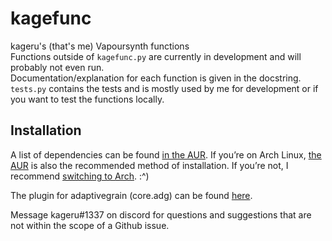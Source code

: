 # kagefunc
kageru's (that's me) Vapoursynth functions\
Functions outside of `kagefunc.py` are currently in development and will probably not even run.\
Documentation/explanation for each function is given in the docstring.\
`tests.py` contains the tests and is mostly used by me for development or if you want to test the functions locally.

## Installation
A list of dependencies can be found [in the AUR](https://aur.archlinux.org/packages/vapoursynth-plugin-kagefunc-git).
If you’re on Arch Linux, [the AUR](https://aur.archlinux.org/packages/vapoursynth-plugin-kagefunc-git) is also the recommended method of installation.
If you’re not, I recommend [switching to Arch](https://www.archlinux.org/download/). :^)

The plugin for adaptivegrain (core.adg) can be found [here](https://git.kageru.moe/kageru/adaptivegrain/releases).
  
Message kageru#1337 on discord for questions and suggestions that are not within the scope of a Github issue.
